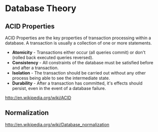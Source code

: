 # Database Theory

## ACID Properties
ACID Properties are the key properties of transaction processing within a database.  A transaction is usually a collection of one or more statements.
  * **Atomicity** - Transactions either occur (all queries commit) or don't (rolled back executed queries reversed).
  * **Consistency** - All constraints of the database must be satisfied before and after a transaction.
  * **Isolation** - The transaction should be carried out without any other process being able to see the intermediate state.
  * **Durability** - After a transaction has committed, it's effects should persist, even in the event of a database failure.

http://en.wikipedia.org/wiki/ACID

## Normalization

http://en.wikipedia.org/wiki/Database_normalization